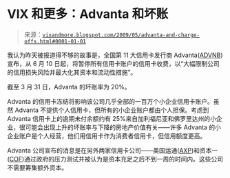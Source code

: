 <!--yml

category: 未分类

date: 2024-05-18 17:47:40

-->

# VIX 和更多：Advanta 和坏账

> 来源：[`vixandmore.blogspot.com/2009/05/advanta-and-charge-offs.html#0001-01-01`](http://vixandmore.blogspot.com/2009/05/advanta-and-charge-offs.html#0001-01-01)

我认为昨天被报道得不够的故事是，全国第 11 大信用卡发行商 Advanta([ADVNB](http://vixandmore.blogspot.com/search/label/ADVNB))宣布，从 6 月 10 日起，将暂停所有信用卡账户的信用卡收费，以“大幅限制公司的信用损失风险并最大化其资本和流动性措施”。

截至 3 月 31 日，Advanta 的坏账率为 20%。

Advanta 的信用卡冻结将影响该公司几乎全部的一百万个小企业信用卡账户。虽然 Advanta 不提供个人信用卡，但所有的小企业账户都由个人担保。考虑到 Advanta 信用卡上的逾期未付余额约有 25%来自加利福尼亚和佛罗里达州的小企业，很可能会出现上升的坏账率与下降的房地产价值有关——许多 Advanta 的小企业账户是个人经营，他们用信用卡作为消费者信用卡，但信用额度更高。

Advanta 公司宣布的消息是在另外两家信用卡公司——美国运通([AXP](http://vixandmore.blogspot.com/search/label/AXP))和资本一([COF](http://vixandmore.blogspot.com/search/label/COF))通过政府的压力测试并被认为是资本充足之后不到一周的时间内。这些公司不需要筹集额外资本。
